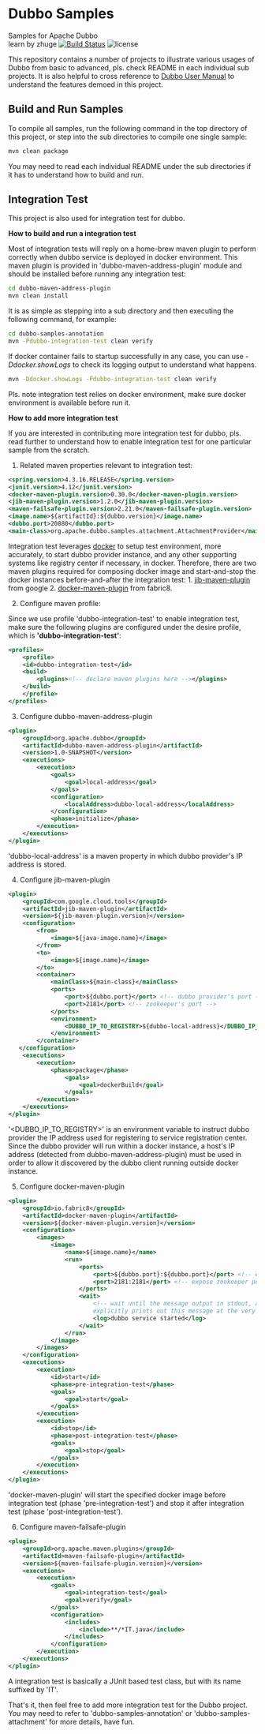 # Dubbo Samples

Samples for Apache Dubbo  
learn by zhuge
[![Build Status](https://travis-ci.org/apache/dubbo-samples.svg?branch=master)](https://travis-ci.org/apache/dubbo-samples) 
![license](https://img.shields.io/github/license/apache/dubbo-samples.svg)

This repository contains a number of projects to illustrate various usages of Dubbo from basic to advanced, pls. check README in each individual sub projects. It is also helpful to cross reference to [Dubbo User Manual](http://dubbo.apache.org/en-us/docs/user/quick-start.html) to understand the features demoed in this project.

## Build and Run Samples

To compile all samples, run the following command in the top directory of this project, or step into the sub directories to compile one single sample:

```bash
mvn clean package
```

You may need to read each individual README under the sub directories if it has to understand how to build and run.

## Integration Test

This project is also used for integration test for dubbo. 

**How to build and run a integration test**

Most of integration tests will reply on a home-brew maven plugin to perform correctly when dubbo service is deployed in docker environment. This maven plugin is provided in 'dubbo-maven-address-plugin' module and should be installed before running any integration test:

```bash
cd dubbo-maven-address-plugin
mvn clean install
```

It is as simple as stepping into a sub directory and then executing the following command, for example:

```bash
cd dubbo-samples-annotation
mvn -Pdubbo-integration-test clean verify
```

If docker container fails to startup successfully in any case, you can use *-Ddocker.showLogs* to check its logging output to understand what happens.

```bash
mvn -Ddocker.showLogs -Pdubbo-integration-test clean verify
```

Pls. note integration test relies on docker environment, make sure docker environment is available before run it.

**How to add more integration test**

If you are interested in contributing more integration test for dubbo, pls. read further to understand how to enable integration test for one particular sample from the scratch.

1. Related maven properties relevant to integration test:

```xml
<spring.version>4.3.16.RELEASE</spring.version>
<junit.version>4.12</junit.version>
<docker-maven-plugin.version>0.30.0</docker-maven-plugin.version>
<jib-maven-plugin.version>1.2.0</jib-maven-plugin.version>
<maven-failsafe-plugin.version>2.21.0</maven-failsafe-plugin.version>
<image.name>${artifactId}:${dubbo.version}</image.name>
<dubbo.port>20880</dubbo.port>
<main-class>org.apache.dubbo.samples.attachment.AttachmentProvider</main-class>
```

Integration test leverages [docker](https://docs.docker.com/get-started/) to setup test environment, more accurately, to start dubbo provider instance, and any other supporting systems like registry center if necessary, in docker. Therefore, there are two maven plugins required for composing docker image and start-and-stop the docker instances before-and-after the integration test: 1. [jib-maven-plugin](https://github.com/GoogleContainerTools/jib/tree/master/jib-maven-plugin) from google 2. [docker-maven-plugin](https://github.com/fabric8io/docker-maven-plugin) from fabric8.

2. Configure maven profile:

Since we use profile 'dubbo-integration-test' to enable integration test, make sure the following plugins are configured under the desire profile, which is **'dubbo-integration-test'**:

```xml
<profiles>
    <profile>
    <id>dubbo-integration-test</id>
    <build>
        <plugins><!-- declare maven plugins here --></plugins>
    </build> 
    </profile>
</profiles>
```

3. Configure dubbo-maven-address-plugin

```xml
<plugin>
    <groupId>org.apache.dubbo</groupId>
    <artifactId>dubbo-maven-address-plugin</artifactId>
    <version>1.0-SNAPSHOT</version>
    <executions>
        <execution>
            <goals>
                <goal>local-address</goal>
            </goals>
            <configuration>
                <localAddress>dubbo-local-address</localAddress>
            </configuration>
            <phase>initialize</phase>
        </execution>
    </executions>
</plugin>
```

'dubbo-local-address' is a maven property in which dubbo provider's IP address is stored. 

4. Configure jib-maven-plugin

```xml
<plugin>
    <groupId>com.google.cloud.tools</groupId>
    <artifactId>jib-maven-plugin</artifactId>
    <version>${jib-maven-plugin.version}</version>
    <configuration>
        <from>
            <image>${java-image.name}</image>
        </from>
        <to>
            <image>${image.name}</image>
        </to>
        <container>
            <mainClass>${main-class}</mainClass>
            <ports>
                <port>${dubbo.port}</port> <!-- dubbo provider's port -->
                <port>2181</port> <!-- zookeeper's port -->
            </ports>
            <environment>
                <DUBBO_IP_TO_REGISTRY>${dubbo-local-address}</DUBBO_IP_TO_REGISTRY>
            </environment>
        </container>
   </configuration>
    <executions>
        <execution>
            <phase>package</phase>
                <goals>
                    <goal>dockerBuild</goal>
                </goals>
        </execution>
    </executions>
</plugin>
```

'<DUBBO_IP_TO_REGISTRY>' is an environment variable to instruct dubbo provider the IP address used for registering to service registration center. Since the dubbo provider will run within a docker instance, a host's IP address (detected from dubbo-maven-address-plugin) must be used in order to allow it discovered by the dubbo client running outside docker instance. 

5. Configure docker-maven-plugin

```xml
<plugin>
    <groupId>io.fabric8</groupId>
    <artifactId>docker-maven-plugin</artifactId>
    <version>${docker-maven-plugin.version}</version>
    <configuration>
        <images>
            <image>
                <name>${image.name}</name>
                <run>
                    <ports>
                        <port>${dubbo.port}:${dubbo.port}</port> <!-- expose dubbo port -->
                        <port>2181:2181</port> <!-- expose zookeeper port -->
                    </ports>
                    <wait>
                        <!-- wait until the message output in stdout, and it requires dubbo's provider 
                        explicitly prints out this message at the very end of main() -->
                        <log>dubbo service started</log> 
                    </wait>
                </run>
            </image>
        </images>
    </configuration>
    <executions>
        <execution>
            <id>start</id>
            <phase>pre-integration-test</phase>
            <goals>
                <goal>start</goal>
            </goals>
        </execution>
        <execution>
            <id>stop</id>
            <phase>post-integration-test</phase>
            <goals>
                <goal>stop</goal>
            </goals>
        </execution>
    </executions>
</plugin>
```

'docker-maven-plugin' will start the specified docker image before integration test (phase 'pre-integration-test') and stop it after integration test (phase 'post-integration-test').

6. Configure maven-failsafe-plugin

```xml
<plugin>
    <groupId>org.apache.maven.plugins</groupId>
    <artifactId>maven-failsafe-plugin</artifactId>
    <version>${maven-failsafe-plugin.version}</version>
    <executions>
        <execution>
            <goals>
                <goal>integration-test</goal>
                <goal>verify</goal>
            </goals>
            <configuration>
                <includes>
                    <include>**/*IT.java</include>
                </includes>
            </configuration>
        </execution>
    </executions>
</plugin>
```

A integration test is basically a JUnit based test class, but with its name suffixed by 'IT'.

That's it, then feel free to add more integration test for the Dubbo project. You may need to refer to 'dubbo-samples-annotation' or 'dubbo-samples-attachment' for more details, have fun.
